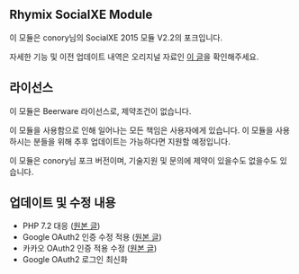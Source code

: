 ## Rhymix SocialXE Module 
이 모듈은 conory님의 SocialXE 2015 모듈 V2.2의 포크입니다.

자세한 기능 및 이전 업데이트 내역은 오리지널 자료인 [이 글](https://xetown.com/point_contents/2930)을 확인해주세요.

 
## 라이선스
이 모듈은 Beerware 라이선스로, 제약조건이 없습니다.

이 모듈을 사용함으로 인해 일어나는 모든 책임은 사용자에게 있습니다. 이 모듈을 사용하시는 분들을 위해 추후 업데이트는 가능하다면 지원할 예정입니다.

이 모듈은 conory님 포크 버전이며, 기술지원 및 문의에 제약이 있을수도 없을수도 있습니다.


## 업데이트 및 수정 내용

- PHP 7.2 대응 ([원본 글](https://xetown.com/point_contents/1196345))
- Google OAuth2 인증 수정 적용 ([원본 글](https://xetown.com/point_contents/1196345))
- 카카오 OAuth2 인증 적용 수정 ([원본 글](https://xetown.com/index.php?&mid=point_contents&search_target=title_content&search_keyword=%EC%86%8C%EC%85%9C&document_srl=1360627))
- Google OAuth2 로그인 최신화
